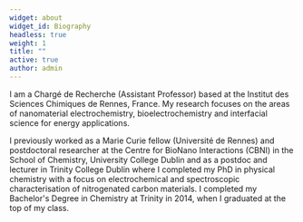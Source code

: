```yaml
---
widget: about
widget_id: Biography
headless: true
weight: 1
title: ""
active: true
author: admin
---
```

I am a Chargé de Recherche (Assistant Professor) based at the Institut des Sciences Chimiques de Rennes, France. My research focuses on the areas of nanomaterial electrochemistry, bioelectrochemistry and interfacial science for energy applications.

I previously worked as a Marie Curie fellow (Université de Rennes) and postdoctoral researcher at the Centre for BioNano Interactions (CBNI) in the School of Chemistry, University College Dublin and as a postdoc and lecturer in Trinity College Dublin where I completed my PhD in physical chemistry with a focus on electrochemical and spectroscopic characterisation of nitrogenated carbon materials. I completed my Bachelor's Degree in Chemistry at Trinity in 2014, when I graduated at the top of my class. 